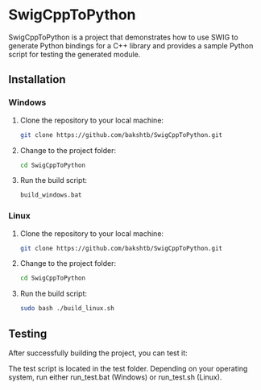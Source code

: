 # SwigCppToPython

SwigCppToPython is a project that demonstrates how to use SWIG to generate Python bindings for a C++ library and provides a sample Python script for testing the generated module.

## Installation

### Windows

1. Clone the repository to your local machine:

   ```bash
   git clone https://github.com/bakshtb/SwigCppToPython.git

2. Change to the project folder:
   ```bash
   cd SwigCppToPython
3. Run the build script:
   ```bash
   build_windows.bat

### Linux
1. Clone the repository to your local machine:

   ```bash
   git clone https://github.com/bakshtb/SwigCppToPython.git

2. Change to the project folder:
   ```bash
   cd SwigCppToPython
3. Run the build script:
   ```bash
   sudo bash ./build_linux.sh
   
## Testing
After successfully building the project, you can test it:

The test script is located in the test folder. Depending on your operating system, run either run_test.bat (Windows) or run_test.sh (Linux).
